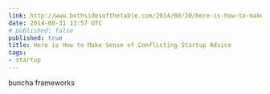 ```yaml
---
link: http://www.bothsidesofthetable.com/2014/08/30/here-is-how-to-make-sense-of-conflicting-startup-advice/
date: 2014-08-31 13:57 UTC
# published: false
published: true
title: Here is How to Make Sense of Conflicting Startup Advice
tags:
- startup
---
```


buncha frameworks
